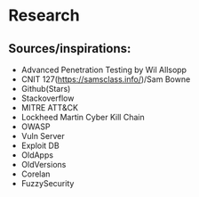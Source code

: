 # Research
## Sources/inspirations:
 * Advanced Penetration Testing by Wil Allsopp
 * CNIT 127(https://samsclass.info/)/Sam Bowne
 * Github(Stars)
 * Stackoverflow
 * MITRE ATT&CK 
 * Lockheed Martin Cyber Kill Chain
 * OWASP 
 * Vuln Server
 * Exploit DB
 * OldApps
 * OldVersions
 * Corelan
 * FuzzySecurity